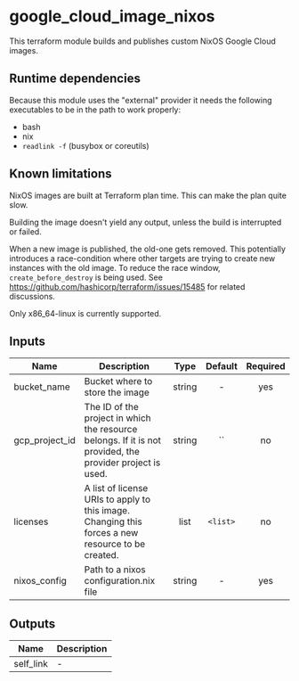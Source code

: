 # google_cloud_image_nixos

This terraform module builds and publishes custom NixOS Google Cloud images.

## Runtime dependencies

Because this module uses the "external" provider it needs the following
executables to be in the path to work properly:

* bash
* nix
* `readlink -f` (busybox or coreutils)

## Known limitations

NixOS images are built at Terraform plan time. This can make the plan quite
slow.

Building the image doesn't yield any output, unless the build is interrupted or
failed.

When a new image is published, the old-one gets removed. This potentially
introduces a race-condition where other targets are trying to create new
instances with the old image. To reduce the race window, `create_before_destroy` is being used. See
https://github.com/hashicorp/terraform/issues/15485 for related discussions.

Only x86_64-linux is currently supported.

<!-- terraform-docs-start -->
## Inputs

| Name | Description | Type | Default | Required |
|------|-------------|:----:|:-----:|:-----:|
| bucket\_name | Bucket where to store the image | string | - | yes |
| gcp\_project\_id | The ID of the project in which the resource belongs. If it is not provided, the provider project is used. | string | `` | no |
| licenses | A list of license URIs to apply to this image. Changing this forces a new resource to be created. | list | `<list>` | no |
| nixos\_config | Path to a nixos configuration.nix file | string | - | yes |

## Outputs

| Name | Description |
|------|-------------|
| self\_link | - |

<!-- terraform-docs-end -->
